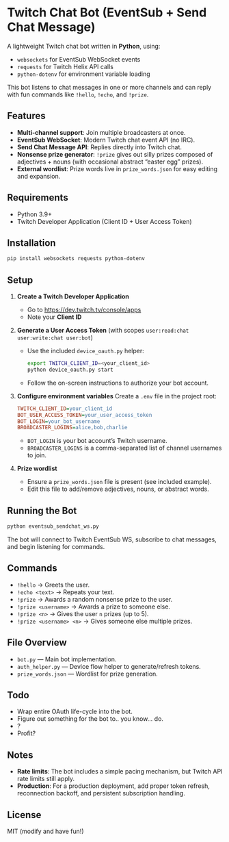 # Twitch Chat Bot (EventSub + Send Chat Message)

A lightweight Twitch chat bot written in **Python**, using:
- `websockets` for EventSub WebSocket events
- `requests` for Twitch Helix API calls
- `python-dotenv` for environment variable loading

This bot listens to chat messages in one or more channels and can reply with fun commands like `!hello`, `!echo`, and `!prize`.

## Features
- **Multi-channel support**: Join multiple broadcasters at once.
- **EventSub WebSocket**: Modern Twitch chat event API (no IRC).
- **Send Chat Message API**: Replies directly into Twitch chat.
- **Nonsense prize generator**: `!prize` gives out silly prizes composed of adjectives + nouns (with occasional abstract “easter egg” prizes).
- **External wordlist**: Prize words live in `prize_words.json` for easy editing and expansion.

## Requirements
- Python 3.9+
- Twitch Developer Application (Client ID + User Access Token)

## Installation
```bash
pip install websockets requests python-dotenv
```

## Setup
1. **Create a Twitch Developer Application**
   - Go to <https://dev.twitch.tv/console/apps>
   - Note your **Client ID**

2. **Generate a User Access Token** (with scopes `user:read:chat user:write:chat user:bot`)
   - Use the included `device_oauth.py` helper:
     ```bash
     export TWITCH_CLIENT_ID=<your_client_id>
     python device_oauth.py start
     ```
   - Follow the on-screen instructions to authorize your bot account.

3. **Configure environment variables**
   Create a `.env` file in the project root:
   ```ini
   TWITCH_CLIENT_ID=your_client_id
   BOT_USER_ACCESS_TOKEN=your_user_access_token
   BOT_LOGIN=your_bot_username
   BROADCASTER_LOGINS=alice,bob,charlie
   ```
   - `BOT_LOGIN` is your bot account’s Twitch username.
   - `BROADCASTER_LOGINS` is a comma-separated list of channel usernames to join.

4. **Prize wordlist**
   - Ensure a `prize_words.json` file is present (see included example).
   - Edit this file to add/remove adjectives, nouns, or abstract words.

## Running the Bot
```bash
python eventsub_sendchat_ws.py
```

The bot will connect to Twitch EventSub WS, subscribe to chat messages, and begin listening for commands.

## Commands
- `!hello` → Greets the user.
- `!echo <text>` → Repeats your text.
- `!prize` → Awards a random nonsense prize to the user.
- `!prize <username>` → Awards a prize to someone else.
- `!prize <n>` → Gives the user `n` prizes (up to 5).
- `!prize <username> <n>` → Gives someone else multiple prizes.

## File Overview
- `bot.py` — Main bot implementation.
- `auth_helper.py` — Device flow helper to generate/refresh tokens.
- `prize_words.json` — Wordlist for prize generation.

## Todo
- Wrap entire OAuth life-cycle into the bot.
- Figure out something for the bot to.. you know... do.
- ?
- Profit?

## Notes
- **Rate limits**: The bot includes a simple pacing mechanism, but Twitch API rate limits still apply.
- **Production**: For a production deployment, add proper token refresh, reconnection backoff, and persistent subscription handling.

## License
MIT (modify and have fun!)
